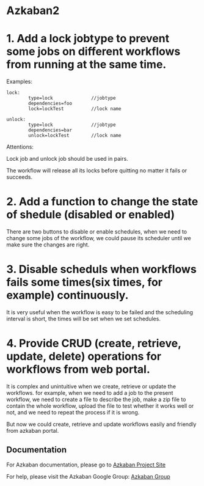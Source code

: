 Azkaban2
========

# 1. Add a lock jobtype to prevent some jobs on different workflows from running at the same time.

Examples:

```
lock:
		type=lock              //jobtype
		dependencies=foo
		lock=lockTest          //lock name
```
```
unlock:
		type=lock              //jobtype
		dependencies=bar
		unlock=lockTest        //lock name
```

Attentions:

Lock job and unlock job should be used in pairs.

The workflow will release all its locks before quitting no matter it fails or succeeds.


#  2. Add a function to change the state of shedule (disabled or enabled)

There are two buttons to disable or enable schedules, when we need to change some jobs of the workflow, we could pause its scheduler until we make sure the changes are right.


# 3. Disable scheduls when workflows fails some times(six times, for example) continuously.

It is very useful when the workflow is easy to be failed and the scheduling interval is short, the times will be set when we set schedules.


# 4. Provide CRUD (create, retrieve, update, delete) operations for workflows from web portal.

It is complex and unintuitive when we create, retrieve or update the workflows. for example, when we need to add a job to the present workflow, we need to create a file to describe the job, make a zip file to contain the whole workflow, upload the file to test whether it works well or not, and we need to repeat the process if it is wrong.

But now we could create, retrieve and update workflows easily and friendly from azkaban portal.


Documentation
-------------

For Azkaban documentation, please go to [Azkaban Project Site](http://azkaban.github.io)

For help, please visit the Azkaban Google Group: [Azkaban Group](https://groups.google.com/forum/?fromgroups#!forum/azkaban-dev)

